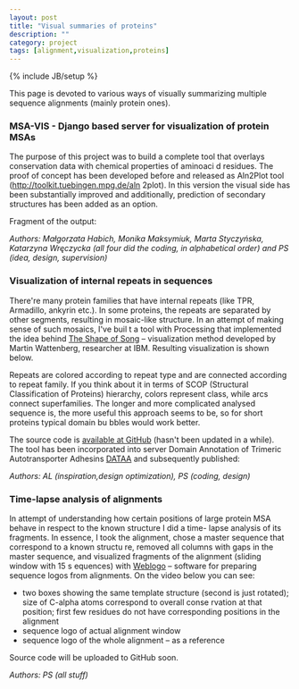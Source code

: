 ```yaml
---
layout: post
title: "Visual summaries of proteins"
description: ""
category: project
tags: [alignment,visualization,proteins]
---
```

{% include JB/setup %}


This page is devoted to various ways of visually summarizing multiple sequence alignments (mainly protein ones). 

### MSA-VIS - Django based server for visualization of protein MSAs

The purpose of this project was to build a complete tool that overlays conservation data with chemical properties of aminoaci
d residues. The proof of concept has been developed before and released as Aln2Plot tool (http://toolkit.tuebingen.mpg.de/aln
2plot). In this version the visual side has been substantially improved and additionally, prediction of secondary structures 
has been added as an option. 

Fragment of the output: 



_Authors:  Małgorzata Habich, Monika Maksymiuk, Marta Styczyńska, Katarzyna Wręczycka (all four did the coding, in alphabetical order) and PS (idea, design, supervision)_


### Visualization of internal repeats in sequences

There're many protein families that have internal repeats (like TPR, Armadillo, ankyrin etc.). In some proteins, the repeats 
are separated by other segments, resulting in mosaic-like structure. In an attempt of making sense of such mosaics, I've buil
t a tool with Processing that implemented the idea behind [The Shape of Song](http://www.turbulence.org/Works/song/method/method.html) – visualization method developed by Martin Wattenberg, researcher at IBM. Resulting visualization is shown below. 


Repeats are colored according to repeat type and are connected according to repeat family. If you think about it in terms of 
SCOP (Structural Classification of Proteins) hierarchy, colors represent class, while arcs connect superfamilies. The longer 
and more complicated analysed sequence is, the more useful this approach seems to be, so for short proteins typical domain bu
bbles would work better.

The source code is [available at GitHub](https://github.com/freesci/java-protein-domain-visualization) (hasn't been updated in a while). The tool has been incorporated into server Domain Annotation of Trimeric Autotransporter Adhesins [DATAA](http://toolkit.tuebingen.mpg.de/dataa) and subsequently published: 



_Authors: AL (inspiration,design optimization), PS (coding, design)_

### Time-lapse analysis of alignments

In attempt of understanding how certain positions of large protein MSA behave in respect to the known structure I did a time-
lapse analysis of its fragments. In essence, I took the alignment, chose a master sequence that correspond to a known structu
re, removed all columns with gaps in the master sequence, and visualized fragments of the alignment (sliding window with 15 s
equences) with [Weblogo](http://weblogo.berkeley.edu/) – software for preparing sequence logos from alignments. On the video
 below you can see:

* two boxes showing the same template structure (second is just rotated); size of C-alpha atoms correspond to overall conse
rvation at that position; first few residues do not have corresponding positions in the alignment
* sequence logo of actual alignment window
* sequence logo of the whole alignment – as a reference

Source code will be uploaded to GitHub soon.


_Authors: PS (all stuff)_


